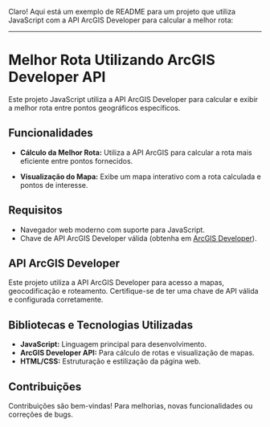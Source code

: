 Claro! Aqui está um exemplo de README para um projeto que utiliza JavaScript com a API ArcGIS Developer para calcular a melhor rota:

---

# Melhor Rota Utilizando ArcGIS Developer API

Este projeto JavaScript utiliza a API ArcGIS Developer para calcular e exibir a melhor rota entre pontos geográficos específicos.

## Funcionalidades

- **Cálculo da Melhor Rota:** Utiliza a API ArcGIS para calcular a rota mais eficiente entre pontos fornecidos.

- **Visualização do Mapa:** Exibe um mapa interativo com a rota calculada e pontos de interesse.

## Requisitos

- Navegador web moderno com suporte para JavaScript.
- Chave de API ArcGIS Developer válida (obtenha em [ArcGIS Developer](https://developers.arcgis.com/)).


## API ArcGIS Developer

Este projeto utiliza a API ArcGIS Developer para acesso a mapas, geocodificação e roteamento. Certifique-se de ter uma chave de API válida e configurada corretamente.

## Bibliotecas e Tecnologias Utilizadas

- **JavaScript:** Linguagem principal para desenvolvimento.
- **ArcGIS Developer API:** Para cálculo de rotas e visualização de mapas.
- **HTML/CSS:** Estruturação e estilização da página web.

## Contribuições

Contribuições são bem-vindas! Para melhorias, novas funcionalidades ou correções de bugs.
